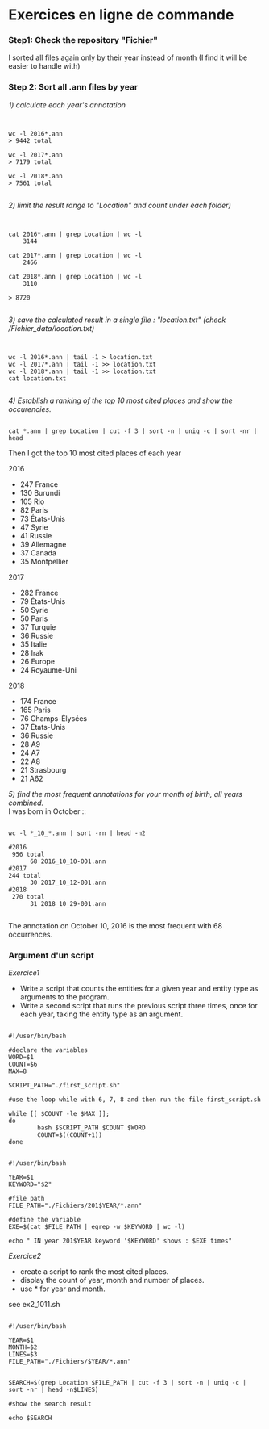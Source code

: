 # Exercices en ligne de commande

### Step1: Check the repository "Fichier"

I sorted all files again only by their year instead of month (I find it will be easier to handle with)

### Step 2: Sort all .ann files by year  
*1) calculate each year's annotation*  
<pre><code>

wc -l 2016*.ann
> 9442 total

wc -l 2017*.ann
> 7179 total

wc -l 2018*.ann
> 7561 total

</code></pre>
  
*2) limit the result range to "Location" and count under each folder)*  
<pre><code>

cat 2016*.ann | grep Location | wc -l
    3144

cat 2017*.ann | grep Location | wc -l
    2466

cat 2018*.ann | grep Location | wc -l
    3110

> 8720

</pre></code>
  
*3) save the calculated result in a single file : "location.txt" (check /Fichier_data/location.txt)*

<pre><code>

wc -l 2016*.ann | tail -1 > location.txt
wc -l 2017*.ann | tail -1 >> location.txt
wc -l 2018*.ann | tail -1 >> location.txt
cat location.txt

</pre></code>
  
*4) Establish a ranking of the top 10 most cited places and show the occurencies.*  
<pre><code>
cat *.ann | grep Location | cut -f 3 | sort -n | uniq -c | sort -nr | head
</pre></code>
Then I got the top 10 most cited places of each year

2016

- 247 France
- 130 Burundi
- 105 Rio
- 82 Paris
- 73 États-Unis
- 47 Syrie
- 41 Russie
- 39 Allemagne
- 37 Canada
- 35 Montpellier

2017

- 282 France
- 79 États-Unis
- 50 Syrie
- 50 Paris
- 37 Turquie
- 36 Russie
- 35 Italie
- 28 Irak
- 26 Europe
- 24 Royaume-Uni

2018

- 174 France
- 165 Paris
- 76 Champs-Élysées
- 37 États-Unis
- 36 Russie
- 28 A9
- 24 A7
- 22 A8
- 21 Strasbourg
- 21 A62
  
*5) find the most frequent annotations for your month of birth, all years combined.*  
I was born in October ::
<pre><code>
wc -l *_10_*.ann | sort -rn | head -n2

#2016
 956 total
      68 2016_10_10-001.ann
#2017
244 total
      30 2017_10_12-001.ann
#2018
 270 total
      31 2018_10_29-001.ann
     
</pre></code>
The annotation on October 10, 2016 is the most frequent with 68 occurrences.

### Argument d'un script
*Exercice1*   
- Write a script that counts the entities for a given year and entity type as arguments to the program.
- Write a second script that runs the previous script three times, once for each year, taking the entity type as an argument.
<pre><code>
#!/user/bin/bash

#declare the variables
WORD=$1   
COUNT=$6
MAX=8

SCRIPT_PATH="./first_script.sh"

#use the loop while with 6, 7, 8 and then run the file first_script.sh

while [[ $COUNT -le $MAX ]];
do
        bash $SCRIPT_PATH $COUNT $WORD
        COUNT=$((COUNT+1))
done
</pre></code>


<pre><code>
#!/user/bin/bash

YEAR=$1
KEYWORD="$2"

#file path
FILE_PATH="./Fichiers/201$YEAR/*.ann"

#define the variable
EXE=$(cat $FILE_PATH | egrep -w $KEYWORD | wc -l)

echo " IN year 201$YEAR keyword '$KEYWORD' shows : $EXE times"
</pre></code>

*Exercice2*  
- create a script to rank the most cited places.
- display the count of year, month and number of places.
- use * for year and month.

see ex2_1011.sh

<pre><code>
#!/user/bin/bash

YEAR=$1
MONTH=$2
LINES=$3
FILE_PATH="./Fichiers/$YEAR/*.ann"


SEARCH=$(grep Location $FILE_PATH | cut -f 3 | sort -n | uniq -c | sort -nr | head -n$LINES)

#show the search result

echo $SEARCH

</pre></code> 
